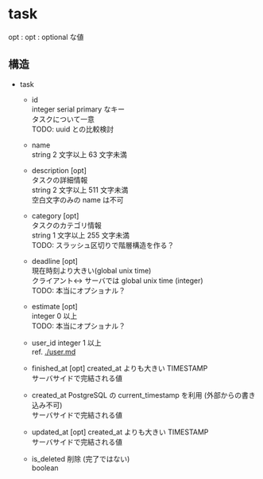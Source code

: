 # task
opt : opt : optional な値

## 構造
- task  
    - id  
    integer serial primary なキー  
    タスクについて一意  
    TODO: uuid との比較検討
    
    - name   
    string 2 文字以上 63 文字未満
    
    - description [opt]  
    タスクの詳細情報  
    string 2 文字以上 511 文字未満  
    空白文字のみの name は不可
    
    - category [opt]  
    タスクのカテゴリ情報  
    string 1 文字以上 255 文字未満  
    TODO: スラッシュ区切りで階層構造を作る？

    - deadline  [opt]  
    現在時刻より大きい(global unix time)  
    クライアント<-> サーバでは global unix time (integer)  
    TODO: 本当にオプショナル？
    
    - estimate [opt]  
    integer 0 以上  
    TODO: 本当にオプショナル？
    
    - user_id
    integer 1 以上  
    ref. [./user.md](./user.md)
    
    - finished_at [opt]
    created\_at よりも大きい TIMESTAMP  
    サーバサイドで完結される値  
    
    - created_at
    PostgreSQL の current\_timestamp を利用 (外部からの書き込み不可)  
    サーバサイドで完結される値  
    
    - updated_at [opt]
    created\_at よりも大きい TIMESTAMP  
    サーバサイドで完結される値  
    
    - is_deleted
    削除 (完了ではない)  
    boolean  
